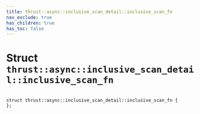 ```yaml
---
title: thrust::async::inclusive_scan_detail::inclusive_scan_fn
nav_exclude: true
has_children: true
has_toc: false
---
```


# Struct `thrust::async::inclusive_scan_detail::inclusive_scan_fn`

<code class="doxybook">
<span>struct thrust::async::inclusive&#95;scan&#95;detail::inclusive&#95;scan&#95;fn {</span>
<span>};</span>
</code>


